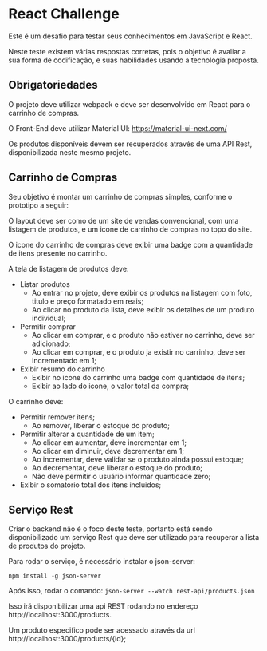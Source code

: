 # React Challenge

Este é um desafio para testar seus conhecimentos em JavaScript e React.

Neste teste existem várias respostas corretas, pois o objetivo é avaliar a sua forma de codificação, e suas habilidades usando a tecnologia proposta.

## Obrigatoriedades

O projeto deve utilizar webpack e deve ser desenvolvido em React para o carrinho de compras.

O Front-End deve utilizar Material UI: https://material-ui-next.com/

Os produtos disponíveis devem ser recuperados através de uma API Rest, disponibilizada neste mesmo projeto.

## Carrinho de Compras

Seu objetivo é montar um carrinho de compras simples, conforme o prototipo a seguir:

O layout deve ser como de um site de vendas convencional, com uma listagem de produtos, e um icone de carrinho de compras no topo do site. 

O icone do carrinho de compras deve exibir uma badge com a quantidade de itens presente no carrinho.

A tela de listagem de produtos deve:

- Listar produtos
  - Ao entrar no projeto, deve exibir os produtos na listagem com foto, titulo e preço formatado em reais;
  - Ao clicar no produto da lista, deve exibir os detalhes de um produto individual;
- Permitir comprar 
  - Ao clicar em comprar, e o produto não estiver no carrinho, deve ser adicionado;
  - Ao clicar em comprar, e o produto ja existir no carrinho, deve ser incrementado em 1;
- Exibir resumo do carrinho
  - Exibir no icone do carrinho uma badge com quantidade de itens;
  - Exibir ao lado do icone, o valor total da compra;

O carrinho deve:

- Permitir remover itens;
  - Ao remover, liberar o estoque do produto;
- Permitir alterar a quantidade de um item;
  - Ao clicar em aumentar, deve incrementar em 1;
  - Ao clicar em diminuir, deve decrementar em 1;
  - Ao incrementar, deve validar se o produto ainda possui estoque;
  - Ao decrementar, deve liberar o estoque do produto;
  - Não deve permitir o usuário informar quantidade zero;
- Exibir o somatório total dos itens incluidos;

## Serviço Rest

Criar o backend não é o foco deste teste, portanto está sendo disponibilizado um serviço Rest que deve ser utilizado para recuperar a lista de produtos do projeto.

Para rodar o serviço, é necessário instalar o json-server:

`npm install -g json-server`

Após isso, rodar o comando: `json-server --watch rest-api/products.json`

Isso irá disponibilizar uma api REST rodando no endereço http://localhost:3000/products.

Um produto especifico pode ser acessado através da url http://localhost:3000/products/{id};

